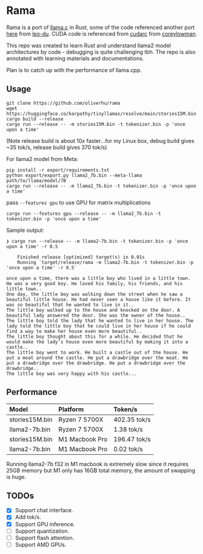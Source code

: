 # Rama

Rama is a port of [llama.c](ttps://github.com/karpathy/llama2.c) in Rust, some of the code referenced another port [here](https://github.com/leo-du/llama2.rs) from [leo-du](https://github.com/leo-du). CUDA code is referenced from [cudarc](https://github.com/coreylowman/cudarc/) from [coreylowman](https://github.com/coreylowman).

This repo was created to learn Rust and understand llama2 model architectures by code - debugging is quite challenging tbh. The repo is also annotated with learning materials and documentations.

Plan is to catch up with the performance of llama.cpp.

## Usage
```
git clone https://github.com/oliverhu/rama
wget https://huggingface.co/karpathy/tinyllamas/resolve/main/stories15M.bin
cargo build --release
cargo run --release -- -m stories15M.bin -t tokenizer.bin -p 'once upon a time'
```
(Note release build is about 10x faster...for my Linux box, debug build gives ~35 tok/s,
release build gives 370 tok/s)

For llama2 model from Meta:
```
pip install -r export/requirements.txt
python export/export.py llama2_7b.bin --meta-llama path/to/llama/model/7B
cargo run --release -- -m llama2_7b.bin -t tokenizer.bin -p 'once upon a time'
```

pass `--features gpu` to use GPU for matrix multiplications
```
cargo run --features gpu --release -- -m llama2_7b.bin -t tokenizer.bin -p 'once upon a time'
```


Sample output:
```
❯ cargo run --release -- -m llama2-7b.bin -t tokenizer.bin -p 'once upon a time' -r 0.5

    Finished release [optimized] target(s) in 0.01s
    Running `target/release/rama -m llama2-7b.bin -t tokenizer.bin -p 'once upon a time' -r 0.5`

once upon a time, there was a little boy who lived in a little town. He was a very good boy. He loved his family, his friends, and his little town..
One day, the little boy was walking down the street when he saw a beautiful little house. He had never seen a house like it before. It was so beautiful that he wanted to live in it..
The little boy walked up to the house and knocked on the door. A beautiful lady answered the door. She was the owner of the house..
The little boy told the lady that he wanted to live in her house. The lady told the little boy that he could live in her house if he could find a way to make her house even more beautiful..
The little boy thought about this for a while. He decided that he would make the lady’s house even more beautiful by making it into a castle..
The little boy went to work. He built a castle out of the house. He put a moat around the castle. He put a drawbridge over the moat. He put a drawbridge over the drawbridge. He put a drawbridge over the drawbridge..
The little boy was very happy with his castle...
```

## Performance
Model          | Platform       | Token/s
:--------------|:---------------|:------------
stories15M.bin | Ryzen 7 5700X  | 402.35 tok/s
llama2-7b.bin  | Ryzen 7 5700X  | 1.38 tok/s
stories15M.bin | M1 Macbook Pro | 196.47 tok/s
llama2-7b.bin  | M1 Macbook Pro | 0.02 tok/s

Running llama2-7b f32 in M1 macbook is extremely slow since it requires 25GB memory but M1 only has 16GB total memory, the amount of swapping is huge.

## TODOs
- [x] Support chat interface.
- [x] Add tok/s.
- [x] Support GPU inference.
- [ ] Support quantization.
- [ ] Support flash attention.
- [ ] Support AMD GPUs.

